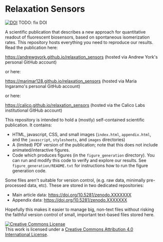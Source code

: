 # Relaxation Sensors

<a href="https://doi.org/10.5281/zenodo.XXXXXXX"><img src="https://zenodo.org/badge/DOI/10.5281/zenodo.3665824.svg" alt="DOI"></a> TODO: fix DOI

A scientific publication that describes a new approach for quantitative readout of fluorescent biosensors, based on spontaneous isomerization rates. This repository hosts everything you need to reproduce our results. Read the publication here:

https://andrewgyork.github.io/relaxation_sensors (hosted via Andrew York's personal GitHub account)

or here:

https://marimar128.github.io/relaxation_sensors (hosted via Maria Ingaramo's personal GitHub account)

or here:

https://calico.github.io/relaxation_sensors (hosted via the Calico Labs institutional GitHub account)

This repository is intended to hold a (mostly) self-contained scientific publication. It contains:

* HTML, javascript, CSS, and small images (`index.html`, `appendix.html`, and the `javascript`, `stylesheets`, and `images` directories)
* A (limited) PDF version of the publication; note that this does not include animated/interactive figures.
* Code which produces figures (in the `figure_generation` directory). You can run and modify this code to verify and explore our results. See `figure_generation/README.txt` for instructions how to run the figure generation code.

Some files aren't suitable for version control, (e.g. raw data, minimally pre-processed data, etc). These are stored in two dedicated repositories:

* Main article data: https://doi.org/10.5281/zenodo.XXXXXXX
* Appendix data: https://doi.org/10.5281/zenodo.XXXXXXX

Hopefully this makes it easier to manage big, non-text files without risking the faithful version control of small, important text-based files stored here.

<a rel="license" href="http://creativecommons.org/licenses/by/4.0/"><img alt="Creative Commons License" style="border-width:0" src="https://i.creativecommons.org/l/by/4.0/88x31.png" /></a><br />This work is licensed under a <a rel="license" href="http://creativecommons.org/licenses/by/4.0/">Creative Commons Attribution 4.0 International License</a>.
